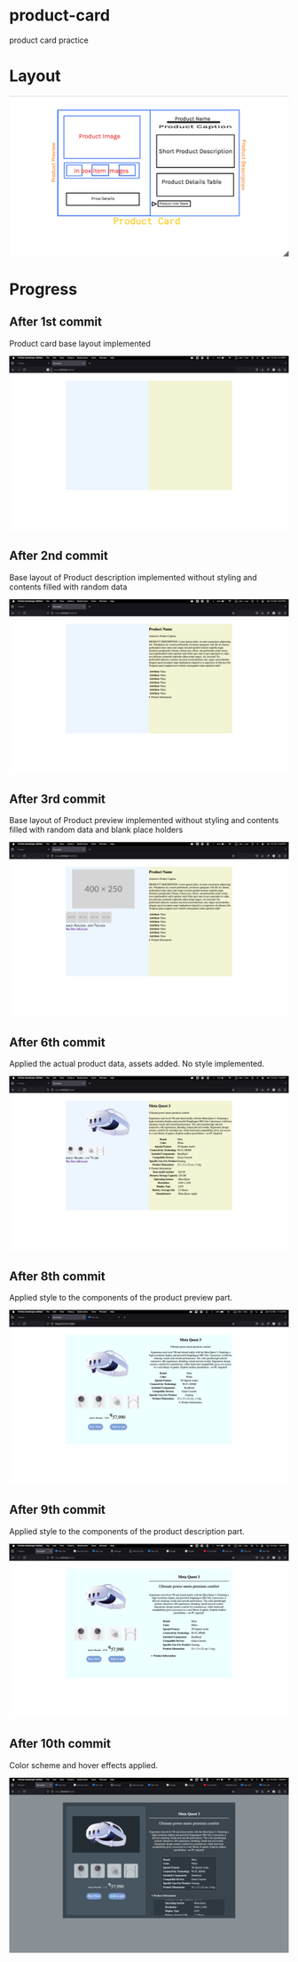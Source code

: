 # product-card
product card practice

# Layout

![screenshot](ss/layout.png)

# Progress

## After 1st commit
Product card base layout implemented

![screenshot](ss/ss1.png)

## After 2nd commit
Base layout of Product description implemented without styling and contents filled with random data

![screenshot](ss/ss2.png)

## After 3rd commit
Base layout of Product preview implemented without styling and contents filled with random data and blank place holders

![screenshot](ss/ss3.png)

## After 6th commit
Applied the actual product data, assets added. No style implemented.

![screenshot](ss/ss4.png)

## After 8th commit
Applied style to the components of the product preview part.

![screenshot](ss/ss5.png)

## After 9th commit
Applied style to the components of the product description part.

![screenshot](ss/ss6.png)

## After 10th commit
Color scheme and hover effects applied.

![screenshot](ss/ss7.png)